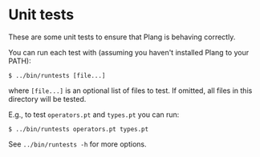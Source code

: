 # Unit tests
These are some unit tests to ensure that Plang is behaving correctly.

You can run each test with (assuming you haven't installed Plang to your PATH):

    $ ../bin/runtests [file...]

where `[file...]` is an optional list of files to test. If omitted, all files
in this directory will be tested.

E.g., to test `operators.pt` and `types.pt` you can run:

    $ ../bin/runtests operators.pt types.pt

See `../bin/runtests -h` for more options.
